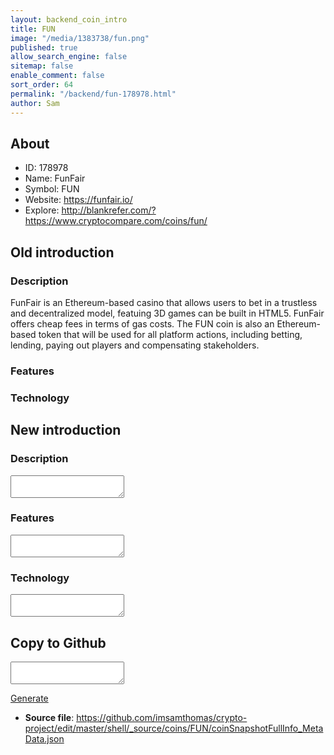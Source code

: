 ```yaml
---
layout: backend_coin_intro
title: FUN
image: "/media/1383738/fun.png"
published: true
allow_search_engine: false
sitemap: false
enable_comment: false
sort_order: 64
permalink: "/backend/fun-178978.html"
author: Sam
---
```


## About

- ID: 178978
- Name: FunFair
- Symbol: FUN
- Website: https://funfair.io/
- Explore: http://blankrefer.com/?https://www.cryptocompare.com/coins/fun/


## Old introduction

### Description

<p>FunFair is an Ethereum-based casino that allows users to bet in a trustless and decentralized model, featuing <span>3D games can be built in HTML5. FunFair offers cheap fees in terms of gas costs. The FUN coin is also an Ethereum-based token that will be used for all platform actions, including betting, lending, paying out players and compensating stakeholders.</span></p>

### Features


### Technology




## New introduction


### Description
<textarea id="meta_description" name="description"></textarea>

### Features
<textarea id="meta_features" name="features"></textarea>

### Technology
<textarea id="meta_technology" name="technology"></textarea>


## Copy to Github

<textarea id="coinsnapshotfullinfo_metadata"></textarea>

<a href="#gen" onclick="generateMetaDatJson()">Generate</a>

- **Source file**: <a href="https://github.com/imsamthomas/crypto-project/edit/master/shell/_source/coins/FUN/coinSnapshotFullInfo_MetaData.json">https://github.com/imsamthomas/crypto-project/edit/master/shell/_source/coins/FUN/coinSnapshotFullInfo_MetaData.json</a>

